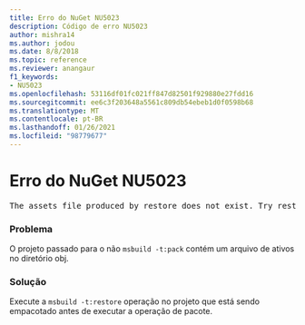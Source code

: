 ```yaml
---
title: Erro do NuGet NU5023
description: Código de erro NU5023
author: mishra14
ms.author: jodou
ms.date: 8/8/2018
ms.topic: reference
ms.reviewer: anangaur
f1_keywords:
- NU5023
ms.openlocfilehash: 53116df01fc021ff847d82501f929880e27fdd16
ms.sourcegitcommit: ee6c3f203648a5561c809db54ebeb1d0f0598b68
ms.translationtype: MT
ms.contentlocale: pt-BR
ms.lasthandoff: 01/26/2021
ms.locfileid: "98779677"
---
```

# <a name="nuget-error-nu5023"></a>Erro do NuGet NU5023
<pre>The assets file produced by restore does not exist. Try restoring the project again. The expected location of the assets file is F:\project\obj\project.assets.json.</pre>

### <a name="issue"></a>Problema

O projeto passado para o não `msbuild -t:pack` contém um arquivo de ativos no diretório obj.


### <a name="solution"></a>Solução

Execute a `msbuild -t:restore` operação no projeto que está sendo empacotado antes de executar a operação de pacote.

